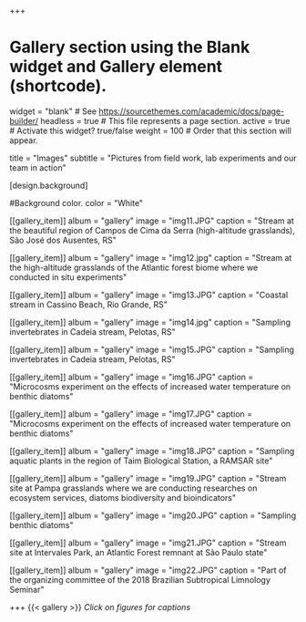 
+++
# Gallery section using the Blank widget and Gallery element (shortcode).
widget = "blank"  # See https://sourcethemes.com/academic/docs/page-builder/
headless = true  # This file represents a page section.
active = true  # Activate this widget? true/false
weight = 100  # Order that this section will appear.

title = "Images"
subtitle = "Pictures from field work, lab experiments and our team in action"


[design.background]

#Background color.
color = "White"

[[gallery_item]] 
album = "gallery" 
image = "img11.JPG" 
caption = "Stream at the beautiful region of Campos de Cima da Serra (high-altitude grasslands), São José dos Ausentes, RS"


[[gallery_item]] 
album = "gallery" 
image = "img12.jpg" 
caption = "Stream at the high-altitude grasslands of the Atlantic forest biome where we conducted in situ experiments"


[[gallery_item]] 
album = "gallery" 
image = "img13.JPG" 
caption = "Coastal stream in Cassino Beach, Rio Grande, RS"

[[gallery_item]] 
album = "gallery" 
image = "img14.jpg" 
caption = "Sampling invertebrates in Cadeia stream, Pelotas, RS"


[[gallery_item]] 
album = "gallery" 
image = "img15.JPG" 
caption = "Sampling invertebrates in Cadeia stream, Pelotas, RS"


[[gallery_item]] 
album = "gallery" 
image = "img16.JPG" 
caption = "Microcosms experiment on the effects of increased water temperature on benthic diatoms"


[[gallery_item]] 
album = "gallery" 
image = "img17.JPG" 
caption = "Microcosms experiment on the effects of increased water temperature on benthic diatoms"



[[gallery_item]] 
album = "gallery" 
image = "img18.JPG" 
caption = "Sampling aquatic plants in the region of Taim Biological Station, a RAMSAR site"


[[gallery_item]] 
album = "gallery" 
image = "img19.JPG" 
caption = "Stream site at Pampa grasslands where we are conducting researches on ecosystem services, diatoms biodiversity and bioindicators"

[[gallery_item]] 
album = "gallery" 
image = "img20.JPG" 
caption = "Sampling benthic diatoms"

[[gallery_item]] 
album = "gallery" 
image = "img21.JPG" 
caption = "Stream site at Intervales Park, an Atlantic Forest remnant at São Paulo state"


[[gallery_item]] 
album = "gallery" 
image = "img22.JPG" 
caption = "Part of the organizing committee of the 2018 Brazilian Subtropical Limnology Seminar"

+++
{{< gallery >}}
*Click on figures for captions*

